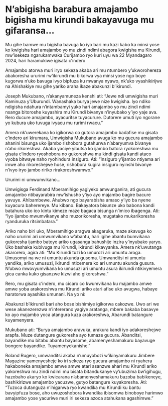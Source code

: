 # N’abigisha barabura amajambo bigisha mu kirundi bakayavuga mu gifaransa…

Mu gihe bamwe mu bigisha bavuga ko iyo bari mu kazi kabo ka minsi yose ko kwigisha hari amajambo yo mu zindi ndimi abagora kwigisha mu Kirundi, mw’isekeza ngarukamwaka Curijambo ryo kuri uyu wa 22 Myandagaro 2024, hari haramukiwe igisata c’indero

Amajambo atorwa muri iryo sekeza akaba ari mu ntumbero y’ukworohereza abakoresha ururimi rw’ikirundi mu bikorwa vya minsi yose ngo boye kugorwa n’uko bavuga ivyo bipfuza ku mwanya nyawo, nk’uko vyashikirijwe na Ahishakiye mu gihe yariko araha ikaze abakunzi b’ikirundi.

Joseph Mukubano, n’akanyamuneza kenshi ati: “Jewe ndi umwigisha muri Kaminuza y’Uburundi. Wanashaka burya jewe nize kwigisha. Iyo ndiko ndigisha ndahura n’intambamyi yuko hari amajambo yo mu zindi ndimi nsanga bitoroshe kuyashira mu Kirundi bivanye n’inyubako y’iyo yaje ava. Rero ducure amajambo, ayacuritse tuyacurure. Dutorere umuti iyo ngorane yo kubura uko tuvuga ivyacu mu rurimi rwacu.”

Amera nk’uwerekana ko igikorwa co gutora amajambo badafise mu gisata c’indero ari kirumara, Umwigisha Mukubano avuga ko mu gucura amajambo ahanini bisunga uko ijambo rishobora gutahurwa n’abaryumva bivanye n’aho rikoreshwa. Akaba yaciye yibutsa ko ijambo batora ryokoreshwa mu gisata c’indero ryoshobora no gukoreshwa mu kindi gisata kandi ataco vyoba bitwaye naho ryohindura insiguro. Ati: “Insiguro y’ijambo ntiyama ari imwe aho rikoreshejwe hose, rishobora kugira insiguro nyinshi bivanye n’ivyo iryo jambo ririko rirakoreshwamwo.”

Ururimi ni umwumvikano…

Umwigisga Ferdinand Mberamihigo yagiyeko amwunganira, ati gucura amajambo ntibayarabira mw’ishusho y’iyo ayo majambo bagire bacure yavuye. Ahibambewe. Ahubwo ngo bayarabisha amaso y’iyo ba nyene kuyacura baherereye. Mu kibano. Bakayatora bisunze uko babona kandi batahura uko ico kintu kimeze maze bagaca bisunga n’imico ibagenga. Ati: “Iyo ijambo mwumvikanye aho muzorikoresha, mugatako mukarikoresha ryanduruka ritsimbatara.”

Ariko naho biri uko, Mberamihigo aragwa akagaruka, maze akavuga ko naho ururimi ari umwumvikano w’abantu, hari igihe abantu bumvikana gukoresha ijambo batoye ariko ugasanga bahushije inzira y’inyubako yaryo. Uko bashaka kubivuga mu Kirundi, ikirundi kikavyanka. Amera nk’uwutanga akarorero, agira ati: “Mu Kirundi tuzi ko umurozi ari umuntu aroga. Umusomyi na we ni umuntu akunda gusoma. Umwanditsi ni umuntu yandika, ariko umusuzi, ikirundi nticemera ko ari umuntu akunda gusura. N’ubwo mwovyumvikana ko umusuzi ari umuntu asura ikirundi ntikivyemera gica canka kuko gisanzwe kizwi aho gikoreshwa.”

Rero, mu gisata c’indero, mu cicaro co kwumvikana ku majambo amwe amwe yoba arakoreshwa mu Kirundi ariko atari afise uko avugwa, habaye haratorwa ayashika umunani. Na yo ni:

Abakunzi b’ikirundi bari aho bose bishimiye igikorwa cakozwe. Uwo ari we wese akanezerezwa n’intererano yagiye aratanga, mbere bakaba basavye ko ayo majambo yoca atangura kuza arakoreshwa, Abarundi batangure kuyamenyera.

Mukubano ati: “Burya amajambo aravuka, arakura kandi iyo adakoreshejwe arapfa. Muze dutangure gukoresha ayo tumaze gucura. Abanditsi, bayandike mu bitabu abantu bayasome, abamenyeshamakuru bayavuge bongere bayandike. Tuyamenyekanishe.”

Roland Rugero, umwanditsi akaba n’umuyobozi w’ikinyamakuru Jimbere Magazine yamenyesheje ko iri sekeza ryo gucura amajambo ni ryahera hakaboneka amajambo amwe amwe atari asanzwe ahari mu Kirundi ariko yakoreshwa mu zindi ndimi mu bisata bitandukanye vy’ubuzima bw’igihugu, hazobaho akaryo ko kwicarana n’abamenyeshamakuru bazoba babikeneye, bashikirizwe amajambo yacuzwe, gutyo batangure kuyakoresha. Ati: “Tuzoca dutanguza n’ihiganwa ryo kwandika mu Kirundi ku bantu bavyipfuza bose, aho uwuzoshobora kwandika ibisomwa binoboye harimwo amajambo yose yacuriwe muri iri sekeza azoca atahukana agashimwe.”